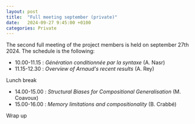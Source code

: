```yaml
---
layout: post
title:  "Full meeting september (private)"
date:   2024-09-27 9:45:00 +0100
categories: Private
---
```


The second full meeting of the project members is held on september 27th 2024.
The schedule is the following:


- 10.00-11.15  : *Génération conditionnée par la syntaxe*  (A. Nasr)
- 11.15-12.30 : *Overview of Arnaud's recent results* (A. Rey)

Lunch break

- 14.00-15.00 : *Structural Biases for Compositional Generalisation* (M. Coavoux)
- 15.00-16.00 : *Memory limitations and compositionality* (B. Crabbé)

Wrap up

